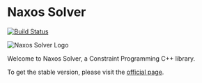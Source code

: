 # Naxos Solver #

[![Build Status](https://travis-ci.org/pothitos/naxos-solver.svg?branch=master)](https://travis-ci.org/pothitos/naxos-solver)

![Naxos Solver Logo](https://rawgit.com/pothitos/naxos-solver/master/manual/logo/logo.svg)

Welcome to Naxos Solver, a Constraint Programming C++ library.

To get the stable version, please visit the
[official page](http://di.uoa.gr/~pothitos/naxos).
